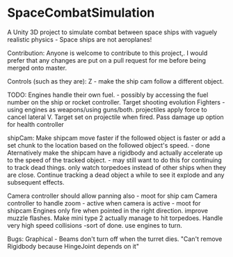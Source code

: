 # SpaceCombatSimulation
A Unity 3D project to simulate combat between space ships with vaguely realistic physics - Space ships are not aeroplanes!

Contribution:
Anyone is welcome to contribute to this project,. I would prefer that any changes are put on a pull request for me before being merged onto master.

Controls (such as they are):
Z - make the ship cam follow a different object.

TODO:
Engines handle their own fuel. - possibly by accessing the fuel number on the ship or rocket controller.
Target shooting evolution
Fighters - using engines as weapons/using guns/both.
projectiles apply force to cancel lateral V. Target set on projectile when fired.
Pass damage up option for health controller

shipCam:
    Make shipcam move faster if the followed object is faster or add a set chunk to the location based on the followed object's speed. - done
        Aternatively make the shipcam have a rigidbody and actually accelerate up to the speed of the tracked object.   - may still want to do this for continuing to track dead things.
    only watch torpedoes instead of other ships when they are close.
    Continue tracking a dead object a while to see it explode and any subsequent effects.

Camera controller should allow panning also - moot for ship cam
Camera controller to handle zoom - active when camera is active - moot for shipcam
Engines only fire when pointed in the right direction.
improve muzzle flashes.
Make mini type 2 actually manage to hit torpedoes.
Handle very high speed collisions -sort of done.
use engines to turn.

Bugs:
Graphical - Beams don't turn off when the turret dies.
"Can't remove Rigidbody because HingeJoint depends on it"